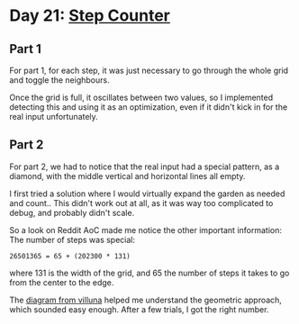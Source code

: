 # Day 21: [Step Counter](https://adventofcode.com/2023/day/21)

## Part 1

For part 1, for each step, it was just necessary to go through the whole grid and toggle the neighbours.

Once the grid is full, it oscillates between two values, so I implemented detecting this and using it as an optimization, even if it didn't kick in for the real input unfortunately.

## Part 2

For part 2, we had to notice that the real input had a special pattern, as a diamond, with the middle vertical and horizontal lines all empty.

I first tried a solution where I would virtually expand the garden as needed and count.. This didn't work out at all, as it was way too complicated to debug, and probably didn't scale.

So a look on Reddit AoC made me notice the other important information: The number of steps was special:

    26501365 = 65 + (202300 * 131)

where 131 is the width of the grid, and 65 the number of steps it takes to go from the center to the edge.

The [diagram from villuna](https://github.com/villuna/aoc23/wiki/A-Geometric-solution-to-advent-of-code-2023,-day-21) helped me understand the geometric approach, which sounded easy enough. After a few trials, I got the right number.